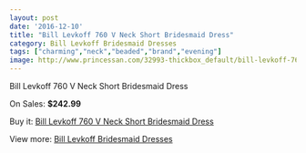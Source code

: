 ```yaml
---
layout: post
date: '2016-12-10'
title: "Bill Levkoff 760 V Neck Short Bridesmaid Dress"
category: Bill Levkoff Bridesmaid Dresses
tags: ["charming","neck","beaded","brand","evening"]
image: http://www.princessan.com/32993-thickbox_default/bill-levkoff-760-v-neck-short-bridesmaid-dress.jpg
---
```

Bill Levkoff 760 V Neck Short Bridesmaid Dress

On Sales: **$242.99**
<a href="https://www.princessan.com/en/15251-bill-levkoff-760-v-neck-short-bridesmaid-dress.html"><amp-img layout="responsive" width="600" height="600" src="//www.princessan.com/32993-thickbox_default/bill-levkoff-760-v-neck-short-bridesmaid-dress.jpg" alt="Bill Levkoff 760 V Neck Short Bridesmaid Dress 0" /></a>

Buy it: [Bill Levkoff 760 V Neck Short Bridesmaid Dress](https://www.princessan.com/en/15251-bill-levkoff-760-v-neck-short-bridesmaid-dress.html "Bill Levkoff 760 V Neck Short Bridesmaid Dress")

View more: [Bill Levkoff Bridesmaid Dresses](https://www.princessan.com/en/110- "Bill Levkoff Bridesmaid Dresses")
